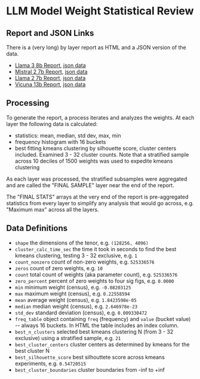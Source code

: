 # LLM Model Weight Statistical Review

## Report and JSON Links

There is a (very long) by layer report as HTML and a JSON version of the data.

- [Llama 3 8b Report](https://htmlpreview.github.io/?https://raw.githubusercontent.com/cyrusradfar/llm-model-review/main/llama-3-8b/report.html), [json data](./llama-3-8b/metrics.json)
- [Mistral 2 7b Report](https://htmlpreview.github.io/?https://raw.githubusercontent.com/cyrusradfar/llm-model-review/main/mistral-2-7b/report.html), [json data](./mistral-2-7b/metrics.json)
- [Llama 2 7b Report](https://htmlpreview.github.io/?https://raw.githubusercontent.com/cyrusradfar/llm-model-review/main/llama-2-7b/report.html), [json data](./llama-2-7b/metrics.json)
- [Vicuna 13b Report](https://htmlpreview.github.io/?https://raw.githubusercontent.com/cyrusradfar/llm-model-review/main/vicuna-13b/report.html), [json data](./vicuna-13b/metrics.json)

## Processing
To generate the report, a process iterates and analyzes the weights. At each layer the following data is calculated:

 - statistics: mean, median, std dev, max, min
 - frequency histogram with 16 buckets
 - best fitting kmeans clustering by silhouette score, cluster centers included. Examined 3 - 32 cluster counts. Note that a stratified sample across 10 deciles of 1500 weights was used to expedite kmeans clustering

As each layer was processed, the stratified subsamples were aggregated and are called the "FINAL SAMPLE" layer near the end of the report.

The "FINAL STATS" arrays at the very end of the report is pre-aggregated statistics from every layer to simplify any analysis that would go across, e.g. "Maximum max" across all the layers.

## Data Definitions

 - `shape` the dimensions of the tenor, e.g.	`(128256, 4096)`
 - `cluster_calc_time_sec`	the time it took in seconds to find the best kmeans clustering, testing 3 - 32 exclusive, e.g. `1`
 - `count_nonzero`	count of non-zero weights, e.g. `525336576`
 - `zeros` count of zero weights, e.g. `10`
 - `count`	total count of weights (aka parameter count), e.g. `525336576`
 - `zero_percent` percent of zero weights to four sig figs, e.g.	`0.0000`
 - `min` minimum weight (census), e.g.	`-0.08203125`
 - `max` maximum weight (census), e.g. `0.22558594`
 - `mean` average weight (census), e.g. `1.8423598e-05`
 - `median` median weight (census), e.g. `2.646978e-23`
 - `std_dev` standard deviation (census), e.g.	`0.009330472`
 - `freq_table` object containing `freq` (frequency) and `value` (bucket value) -- always 16 buckets. In HTML the table includes an index column. 
 - `best_n_clusters` selected best kmeans clustering N (from 3 - 32 exclusive) using a stratified sample, e.g. `21`
 - `best_cluster_centers` cluster centers as determined by kmeans for the best cluster N
 - `best_silhouette_score` best silhouttete score across kmeans experiments, e.g.	`0.54720515`
 - `best_cluster_boundaries` cluster boundaries from -inf to +inf 


